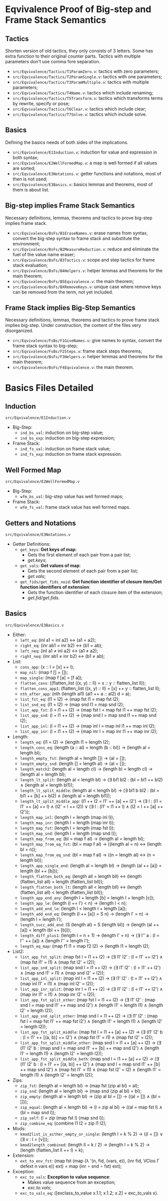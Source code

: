 # Eqvivalence Proof of Big-step and Frame Stack Semantics

## Tactics

Shorten version of old tactics, they only consists of 3 letters. Some has extra function to their original counter parts. Tactics with multiple parameters don't use comma fore separation.

- `src/Eqvivalence/Tactics/T1ParamZero.v`: tactics with zero parameters;
- `src/Eqvivalence/Tactics/T2ParamSingle.v`: tactics with one parameters;
- `src/Eqvivalence/Tactics/T3ParamMultiple.v`: tactics with multiple parameters;
- `src/Eqvivalence/Tactics/T4Name.v`: tactics which include renaming;
- `src/Eqvivalence/Tactics/T5Transform.v`: tactics which transforms terms by rewrite, specify or pose;
- `src/Eqvivalence/Tactics/T6Clear.v`: tactics which include clear;
- `src/Eqvivalence/Tactics/T7Solve.v`: tactics which include solve.

## Basics

Defining the basics needs of both sides of the implications.

- `src/Eqvivalence/E1Induction.v`: induction for value and expression in both syntax;
- `src/Eqvivalence/E2WellFormedMap.v`: a map is well formed if all values are sorted;
- `src/Eqvivalence/E3Notations.v`: getter functions and notations, most of then is not used;
- `src/Eqvivalence/E3Basics.v`: basics lemmas and theorems, most of them is about list.

## Big-step implies Frame Stack Semantics

Necessary definitions, lemmas, theorems and tactics to prove big-step implies frame stack.

- `src/Eqvivalence/BsFs/B1EraseNames.v`: erase names from syntax, convert the big-step syntax to frame stack and substitute the environment;
- `src/Eqvivalence/BsFs/B2MeasureReduction.v`: reduce and eliminate the fuel of the value name eraser;
- `src/Eqvivalence/BsFs/B3Tactics.v`: scope and step tactics for frame stack evaluation;
- `src/Eqvivalence/BsFs/B4Helpers.v`: helper lemmas and theorems for the main theorem;
- `src/Eqvivalence/BsFs/B5Eqvivalence.v`: the main theorem;
- `src/Eqvivalence/BsFs/BXRemoveKeys.v`: unique case where remove keys can be removed from the term, not yet included.

## Frame Stack implies Big-Step Semantics 

Necessary definitions, lemmas, theorems and tactics to prove frame stack implies big-step.
Under construction, the content of the files very disorganized.

- `src/Eqvivalence/FsBs/F1GiveNames.v`: give names to syntax, convert the frame stack syntax to big-step;
- `src/Eqvivalence/FsBs/F2Steps.v`: frame stack steps theorems;
- `src/Eqvivalence/BsFs/F3Helpers.v`: helper lemmas and theorems for the main theorem;
- `src/Eqvivalence/BsFs/F4Eqvivalence.v`: the main theorem.



# Basics Files Detailed 

## Induction

`src/Eqvivalence/E1Induction.v`

- Big-Step:
  - `ind_bs_val`: induction on big-step value;
  - `ind_bs_exp`: induction on big-step expression;
- Frame Stack:
  - `ind_fs_val`: induction on frame stack value;
  - `ind_fs_exp`: induction on frame stack expression.

## Well Formed Map

`src/Eqvivalence/E2WellFormedMap.v`

- Big-Step:
  - `wfm_bs_val`: big-step value has well formed maps;
- Frame Stack:
  - `wfm_fs_val`: frame stack value has well formed maps.

## Getters and Notations

`src/Eqvivalence/E3Notations.v`

- Getter Definitions:
  - `get_keys`: **Get keys of map**:
    - Gets the first element of each pair from a pair list;
    - *get.keys*;
  - `get_vals`: **Get values of map**:
    - Gets the second element of each pair from a pair list;
    - *get.vals*;
  - `get_fids/get_fids_noid`: **Get function identifier of closure item/Get function identifiers of extension**:
    - Gets the function identifier of each closure item of the extension;
    - *get.fid/get.fids*.

## Basics

`src/Eqvivalence/E3Basics.v`

- Either:
  - `left_eq`: (inl a1 = inl a2) ↔ (a1 = a2);
  - `right_eq`: (inr ab1 = inr b2) ↔ (b1 = ab);
  - `left_neq`: (inl a1 ≠ inl a2) ↔ (a1 ≠ a2);
  - `right_neq`: (inr ab1 ≠ inr b2) ↔ (b1 ≠ ab);
- List:
  - `cons_app`: (x :: l = \[x\] ++ l);
  - `map_nil`: (map f \[\] = \[\]);
  - `map_single`: (map f \[a\] = \[f a\]);
  - `flatten_cons`: ((flatten\_list ((x, y) :: ll) = x :: y :: flatten\_list ll));
  - `flatten_cons_app1`: (flatten\_list ((x, y) :: ll) = \[x\] ++ y :: flatten\_list ll);
  - `nth_after_app`: (nth (length al1) (al1 ++ a :: al2) d = a);
  - `list_fst_eq`: (l1 = l2) → (map fst l1 = map fst l2);
  - `list_snd_eq`: (l1 = l2) → (map snd l1 = map snd l2);
  - `list_app_fst`: (l = l1 ++ l2) → (map fst l = map fst l1 ++ map fst l2);
  - `list_app_snd`: (l = l1 ++ l2) → (map snd l = map snd l1 ++ map snd l2);
  - `list_app_inl`: (l = l1 ++ l2) → (map inl l = map inl l1 ++ map inl l2);
  - `list_app_inr`: (l = l1 ++ l2) → (map inr l = map inr l1 ++ map inr l2);
- Length:
  - `length_eq`: (l1 = l2) → (length l1 = length l2);
  - `length_cons_eq`: (length (a :: al) = length (b :: bl)) → (length al = length bl);
  - `length_empty_fst`: (length al = length \[\]) → (al = \[\]);
  - `length_empty_snd`: (length \[\] = length al) → (al = \[\]);
  - `length_match2`: (length al = length cl) → (length bl = length cl) →  (length al = length bl);
  - `length_lt_split`: (length al < length bl) → (∃ bl1 bl2 : (bl = bl1 ++ bl2) ∧ (length al = length bl1));
  - `length_lt_split_middle`: (length al < length bl) → (∃ bl1 b bl2 : (bl = bl1 ++ \[b\] ++ bl2) ∧ (length al = length bl1));
  - `length_lt_split_middle_app`: (l1 ++ l2 = l1' ++ \[a\] ++ l2') → (∃ l : (l1 = l1' ++ \[a\] ++ l) ∧ (l2' = l ++ l2)) ∨ (∃ l : (l1' = l1 ++ l) ∧ (l2 = l ++ \[a\] ++ l2'));
  - `length_map_inl`: (length l = length (map inl l));
  - `length_map_inr`: (length l = length (map inr l));
  - `length_map_fst`: (length l = length (map fst l));
  - `length_map_snd`: (length l = length (map snd l));
  - `length_map_from_eq`: (bl = map f al) → (length al = length bl);
  - `length_map_from_eq_fst`: (bl = map f al) → ((length al = n) ↔ (length bl = n));
  - `length_map_from_eq_snd`: (bl = map f al) → ((n = length al) ↔ (n = length bl));
  - `length_app_single_end`: (length al = length bl) → (length (al ++ \[a\]) = length (bl ++ \[b\]));
  - `length_flatten_both_eq`: (length all = length bll) ↔ (length (flatten\_list all) = length (flatten\_list bll));
  - `length_flatten_both_lt`: (length all < length bll) ↔ (length (flatten\_list all) < length (flatten\_list bll));
  - `length_app_end_any`: (length l + length \[b\] = length l + length \[c\]);
  - `length_app_le`: (length (l ++ l') < n) → (length l < n);
  - `length_add_end_le`: (length l < length l + length \[a\]);
  - `length_add_end_eq`: (length (l ++ \[a\]) = S n) → (length l' = n) → (length l = length l');
  - `length_succ_add_end`: (S (length al) = S (length bl)) → (length (al ++ \[a\]) = length (bl ++ \[b\]));
  - `length_diff_plus1`: (length l = n + 1) → (length l' = n) →  (∃ l'' a : (l = l'' ++ \[a\]) ∧  (length l'' = length l');
  - `length_eq_map`: (map f1 l1 = map f2 l2) → (length l1 = length l2);
- List2:
  - `list_app_fst_split`: (map fst l = l1 ++ l2) → (∃ l1' l2' : (l = l1' ++ l2') ∧ (map fst l1' = l1) ∧ (map fst l2' = l2));
  - `list_app_snd_split`: (map snd l = l1 ++ l2) → (∃ l1' l2' : (l = l1' ++ l2') ∧ (map snd l1' = l1) ∧ (map snd l2' = l2));
  - `list_app_inl_split`: (map inl l = l1 ++ l2) → (∃ l1' l2' : (l = l1' ++ l2') ∧ (map inl l1' = l1) ∧ (map inl l2' = l2));
  - `list_app_inr_split`: (map inr l = l1 ++ l2) → (∃ l1' l2' : (l = l1' ++ l2') ∧ (map inr l1' = l1) ∧ (map inr l2' = l2));
  - `list_app_fst_split_other`: (map fst l = l1 ++ l2) → (∃ l1' l2' : (map snd l = map snd l1' ++ map snd l2') ∧ (length l1' = length l1) ∧ (length l2' = length l2));
  - `list_app_snd_split_other`: (map snd l = l1 ++ l2) → (∃ l1' l2' : (map fst l = map fst l1' ++ map fst l2') ∧ (length l1' = length l1) ∧ (length l2' = length l2));
  - `list_app_fst_split_middle`: (map fst l = l1 ++ \[a\] ++ l2) → (∃ (l1' l2' b : (l = l1' ++ \[(a, b)\] ++ l2') ∧ (map fst l1' = l1) ∧ (map fst l2' = l2));
  - `list_app_fst_split_middle_other`: (map snd l = l1 ++ \[a\] ++ l2) → (∃ (l1' l2' b : (map snd l = map snd l1' ++ \[b\] ++ map snd l2') ∧  (length l1' = length l1) ∧ (length l2' = length l2));
  - `list_app_fst_split_middle_both`: (map snd l = l1 ++ \[a\] ++ l2) → (∃ (l1' l2' b : (l = l1' ++ \[(a, b)\] ++ l2') ∧ (map snd l = map snd l1' ++ \[b\] ++ map snd l2') ∧ (map fst l1' = l1) ∧ (map fst l2' = l2) ∧  (length l1' = length l1) ∧ (length l2' = length l2));
- Zips:
  - `zip_fst`: (length al = length bl) → (map fst (zip al bl) = al);
  - `zip_snd`: (length al = length bl) → (map snd (zip al bl) = bl);
  - `zip_empty`: (length al = length bl) → (zip al bl = \[\]) → ((al = \[\]) ∧ (bl = \[\]));
  - `zip_equal`: (length al = length bl) → (l = zip al bl) → ((al = map fst l) ∧ (bl = map snd l));
  - `zip_self`: (l = zip (map fst l) (map snd l));
  - `zip_combine_eq`: (combine l1 l2 = zip l1 l2);
- Mods:
  - `kmod2list_is_either_empty_or_single`: (length l = k % 2) → ((l = \[\]) ∨ (∃ v : l = \[v\]));
  - `kmod2length_combined`: (length ll = k / 2) → (length l = k % 2) → (length (flatten\_list ll ++ l) = k);
- Extension:
  - `ext_to_env_fst`: (map fst (map (λ '(n, fid, (vars, e)), (inr fid, VClos Γ defext n vars e)) ext) = map (inr ∘ snd ∘ fst) ext);
- Exception:
  - `exc_to_vals`: **Exception to value sequence**:
    - Makes value sequence from an exception;
    - *exc.to.vals*;
  - `exc_to_vals_eq`: (\[exclass\_to\_value x.1.1; x.1.2; x.2\] = exc\_to\_vals x).


